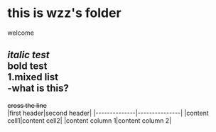 # this is wzz's folder
welcome

*italic test*  
**bold test**  
1.mixed list  
  -what is this?  
 ---
 ~~cross the line~~   
 |first header|second header|
 |--------------|---------------|
 |content cell1|content cell2|
 |content column 1|content column 2|
